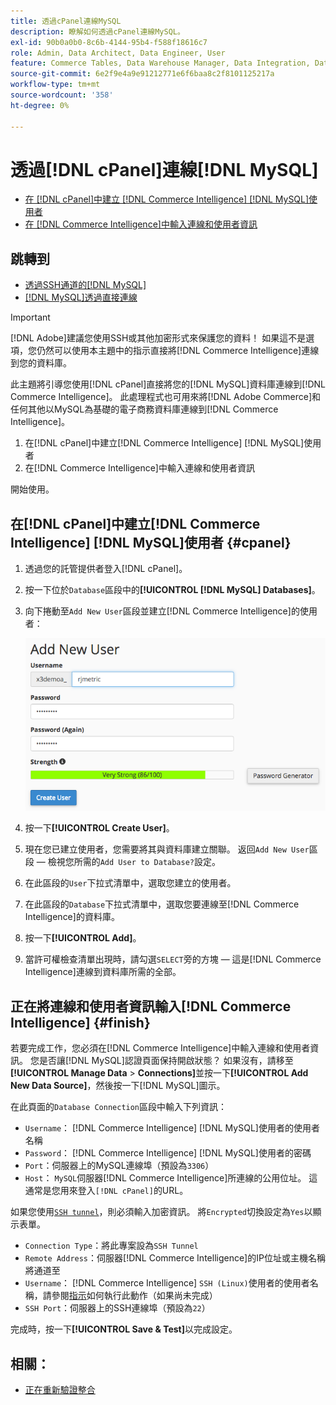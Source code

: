 ```yaml
---
title: 透過cPanel連線MySQL
description: 瞭解如何透過cPanel連線MySQL。
exl-id: 90b0a0b0-8c6b-4144-95b4-f588f18616c7
role: Admin, Data Architect, Data Engineer, User
feature: Commerce Tables, Data Warehouse Manager, Data Integration, Data Import/Export, SQL Report Builder
source-git-commit: 6e2f9e4a9e91212771e6f6baa8c2f8101125217a
workflow-type: tm+mt
source-wordcount: '358'
ht-degree: 0%

---
```


# 透過[!DNL cPanel]連線[!DNL MySQL]

* [在 [!DNL cPanel]中建立 [!DNL Commerce Intelligence] [!DNL MySQL]使用者](#cpanel)
* [在 [!DNL Commerce Intelligence]中輸入連線和使用者資訊](#finish)

## 跳轉到

* [透過SSH通道的[!DNL MySQL]](../integrations/mysql-via-ssh-tunnel.md)
* [[!DNL MySQL]透過直接連線](../integrations/mysql-via-a-direct-connection.md)

>[!IMPORTANT]
>
>[!DNL Adobe]建議您使用SSH或其他加密形式來保護您的資料！ 如果這不是選項，您仍然可以使用本主題中的指示直接將[!DNL Commerce Intelligence]連線到您的資料庫。

此主題將引導您使用[!DNL cPanel]直接將您的[!DNL MySQL]資料庫連線到[!DNL Commerce Intelligence]。 此處理程式也可用來將[!DNL Adobe Commerce]和任何其他以MySQL為基礎的電子商務資料庫連線到[!DNL Commerce Intelligence]。

1. 在[!DNL cPanel]中建立[!DNL Commerce Intelligence] [!DNL MySQL]使用者
1. 在[!DNL Commerce Intelligence]中輸入連線和使用者資訊

開始使用。

## 在[!DNL cPanel]中建立[!DNL Commerce Intelligence] [!DNL MySQL]使用者 {#cpanel}

1. 透過您的託管提供者登入[!DNL cPanel]。
1. 按一下位於`Database`區段中的&#x200B;**[!UICONTROL [!DNL MySQL] Databases]**。
1. 向下捲動至`Add New User`區段並建立[!DNL Commerce Intelligence]的使用者：

   ![](../../../assets/create-mbi-mysql-user-cpanel.png)

1. 按一下&#x200B;**[!UICONTROL Create User]**。
1. 現在您已建立使用者，您需要將其與資料庫建立關聯。 返回`Add New User`區段 — 檢視您所需的`Add User to Database?`設定。
1. 在此區段的`User`下拉式清單中，選取您建立的使用者。
1. 在此區段的`Database`下拉式清單中，選取您要連線至[!DNL Commerce Intelligence]的資料庫。
1. 按一下&#x200B;**[!UICONTROL Add]**。
1. 當許可權檢查清單出現時，請勾選`SELECT`旁的方塊 — 這是[!DNL Commerce Intelligence]連線到資料庫所需的全部。

## 正在將連線和使用者資訊輸入[!DNL Commerce Intelligence] {#finish}

若要完成工作，您必須在[!DNL Commerce Intelligence]中輸入連線和使用者資訊。 您是否讓[!DNL MySQL]認證頁面保持開啟狀態？ 如果沒有，請移至&#x200B;**[!UICONTROL Manage Data** > **Connections]**&#x200B;並按一下&#x200B;**[!UICONTROL Add New Data Source]**，然後按一下[!DNL MySQL]圖示。

在此頁面的`Database Connection`區段中輸入下列資訊：

* `Username`： [!DNL Commerce Intelligence] [!DNL MySQL]使用者的使用者名稱
* `Password`： [!DNL Commerce Intelligence] [!DNL MySQL]使用者的密碼
* `Port`：伺服器上的MySQL連線埠（預設為`3306`）
* `Host`： `MySQL`伺服器[!DNL Commerce Intelligence]所連線的公用位址。 這通常是您用來登入`[!DNL cPanel]`的URL。

如果您使用[`SSH tunnel`](../integrations/mysql-via-ssh-tunnel.md)，則必須輸入加密資訊。 將`Encrypted`切換設定為`Yes`以顯示表單。

* `Connection Type`：將此專案設為`SSH Tunnel`
* `Remote Address`：伺服器[!DNL Commerce Intelligence]的IP位址或主機名稱將通道至
* `Username`： [!DNL Commerce Intelligence] `SSH (Linux)`使用者的使用者名稱，請參閱[指示](../../../data-analyst/importing-data/integrations/mysql-via-ssh-tunnel.md)如何執行此動作（如果尚未完成）
* `SSH Port`：伺服器上的SSH連線埠（預設為`22`）

完成時，按一下&#x200B;**[!UICONTROL Save & Test]**&#x200B;以完成設定。

## 相關：

* [正在重新驗證整合](https://experienceleague.adobe.com/docs/commerce-knowledge-base/kb/how-to/mbi-reauthenticating-integrations.html?lang=zh-Hant)
